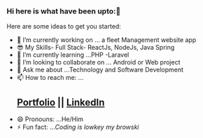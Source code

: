 ### Hi here is what have been upto:👋


Here are some ideas to get you started:

- 🔭 I’m currently working on ... a fleet Management website app
- 😎 My Skills- Full Stack- ReactJs, NodeJs, Java Spring
- 🌱 I’m currently learning ...PHP -Laravel
- 👯 I’m looking to collaborate on ... Android or Web project
- 💬 Ask me about ...Technology and Software Development
- 📫 How to reach me: ...<h2><a target="_blank" href="https://65608c8a58dbf30e78d57bd1--taupe-truffle-fb0f55.netlify.app/">Portfolio</a> || <a target="_blank" href="https://www.linkedin.com/in/alex-gitari-766053228">LinkedIn</a></h2>
- 😄 Pronouns: ...He/Him
- ⚡ Fun fact: ...<i>Coding is lowkey my browski</i>


